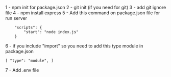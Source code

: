 1 - npm init for package.json
2 - git init (if you need for git)
3 - add git ignore file
4 - npm install express
5 - Add this command on package.json file for run server

        "scripts": {
            "start": "node index.js"
        }
6 - if you include "import" so you need to add this type module in package.json

    [ "type": "module", ]

7 - Add .env file
    